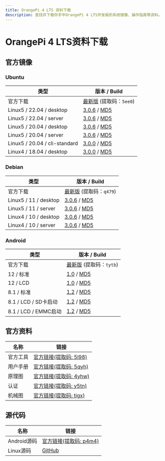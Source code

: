 ```yaml
---
title: OrangePi 4 LTS 资料下载
description: 查找并下载你手中OrangePi 4 LTS开发板的系统镜像、操作指南等资料。
---
```


# OrangePi 4 LTS资料下载

## 官方镜像

### Ubuntu

| 类型                          | 版本 / Build                                                 |
| ----------------------------- | ------------------------------------------------------------ |
| 官方下载                      | [最新版](https://pan.baidu.com/share/init?surl=2SoKaZxBps0Kp6ZHomtWjg) (提取码：`5ee0`) |
| Linux5 / 22.04 / desktop      | [3.0.6](https://dl.openboard.dev/img/orangepi/opi4lts/ubuntu/jammy/desktop/orangepi4_lts_3.0.6_ubuntu_jammy_desktop_xfce_linux5.18.5.7z) / [MD5](https://dl.openboard.dev/img/orangepi/opi4lts/ubuntu/jammy/desktop/orangepi4_lts_3.0.6_ubuntu_jammy_desktop_xfce_linux5.18.5.7z.md5) |
| Linux5 / 22.04 / server       | [3.0.6](https://dl.openboard.dev/img/orangepi/opi4lts/ubuntu/jammy/server/orangepi4_lts_3.0.6_ubuntu_jammy_server_linux5.18.5.7z) / [MD5](https://dl.openboard.dev/img/orangepi/opi4lts/ubuntu/jammy/server/orangepi4_lts_3.0.6_ubuntu_jammy_server_linux5.18.5.7z.md5) |
| Linux5 / 20.04 / desktop      | [3.0.6](https://dl.openboard.dev/img/orangepi/opi4lts/ubuntu/focal/desktop/orangepi4_lts_3.0.6_ubuntu_focal_desktop_xfce_linux5.10.43.7z) / [MD5](https://dl.openboard.dev/img/orangepi/opi4lts/ubuntu/focal/desktop/orangepi4_lts_3.0.6_ubuntu_focal_desktop_xfce_linux5.10.43.7z.md5) |
| Linux5 / 20.04 / server       | [3.0.6](https://dl.openboard.dev/img/orangepi/opi4lts/ubuntu/focal/server/orangepi4_lts_3.0.6_ubuntu_focal_server_linux5.10.43.7z) / [MD5](https://dl.openboard.dev/img/orangepi/opi4lts/ubuntu/focal/server/orangepi4_lts_3.0.6_ubuntu_focal_server_linux5.10.43.7z.md5) |
| Linux5 / 20.04 / cli-standard | [3.0.0](https://dl.openboard.dev/img/orangepi/opi4lts/ubuntu/focal/orangepi4_lts_3.0.0_ubuntu_focal_linux5.10.43_cli_standard.7z) / [MD5](https://dl.openboard.dev/img/orangepi/opi4lts/ubuntu/focal/orangepi4_lts_3.0.0_ubuntu_focal_linux5.10.43_cli_standard.7z.md5) |
| Linux4 / 18.04 / desktop      | [3.0.0](https://dl.openboard.dev/img/orangepi/opi4lts/ubuntu/bionic/orangepi4_lts_3.0.0_ubuntu_bionic_linux4.4.179_xfce_desktop.tar.xz) / [MD5](https://dl.openboard.dev/img/orangepi/opi4lts/ubuntu/bionic/orangepi4_lts_3.0.0_ubuntu_bionic_linux4.4.179_xfce_desktop.tar.xz.md5) |


### Debian

| 类型                  | 版本 / Build                                                 |
| --------------------- | ------------------------------------------------------------ |
| 官方下载              | [最新版](https://pan.baidu.com/share/init?surl=yKtuwHU5eNO3Ii_AwHb92Q) (提取码：`q479`) |
| Linux5 / 11 / desktop | [3.0.6](https://dl.openboard.dev/img/orangepi/opi4lts/debian/linux5.10.43/desktop/orangepi4_lts_3.0.6_debian_bullseye_desktop_xfce_linux5.10.43.7z) / [MD5](https://dl.openboard.dev/img/orangepi/opi4lts/debian/linux5.10.43/desktop/orangepi4_lts_3.0.6_debian_bullseye_desktop_xfce_linux5.10.43.7z.md5) |
| Linux5 / 11 / server  | [3.0.6](https://dl.openboard.dev/img/orangepi/opi4lts/debian/linux5.10.43/server/orangepi4_lts_3.0.6_debian_bullseye_server_linux5.10.43.7z) / [MD5](https://dl.openboard.dev/img/orangepi/opi4lts/debian/linux5.10.43/server/orangepi4_lts_3.0.6_debian_bullseye_server_linux5.10.43.7z.md5) |
| Linux4 / 10 / desktop | [3.0.6](https://dl.openboard.dev/img/orangepi/opi4lts/debian/linux4.4.179/desktop/orangepi4_lts_3.0.6_debian_buster_desktop_xfce_linux4.4.179.7z) / [MD5](https://dl.openboard.dev/img/orangepi/opi4lts/debian/linux4.4.179/desktop/orangepi4_lts_3.0.6_debian_buster_desktop_xfce_linux4.4.179.7z.md5) |
| Linux4 / 10 / server  | [3.0.6](https://dl.openboard.dev/img/orangepi/opi4lts/debian/linux4.4.179/server/orangepi4_lts_3.0.6_debian_buster_server_linux4.4.179.7z) / [MD5](https://dl.openboard.dev/img/orangepi/opi4lts/debian/linux4.4.179/server/orangepi4_lts_3.0.6_debian_buster_server_linux4.4.179.7z.md5) |

### Android

| 类型                 | 版本 / Build                                                 |
| -------------------- | ------------------------------------------------------------ |
| 官方下载             | [最新版](https://pan.baidu.com/share/init?surl=n1rixnXs1oKewUJX1MLteQ) (提取码：`tytb`) |
| 12 / 标准            | [1.0](https://dl.openboard.dev/img/orangepi/opi4lts/android/12/orangepi_4_lts_android12_v1.0.tar.gz) / [MD5](https://dl.openboard.dev/img/orangepi/opi4lts/android/12/orangepi_4_lts_android12_v1.0.tar.gz.md5) |
| 12 / LCD             | [1.0](https://dl.openboard.dev/img/orangepi/opi4lts/android/12/orangepi_4_lts_android12_lcd_afj101_800x1280_v1.0.tar.gz) / [MD5](https://dl.openboard.dev/img/orangepi/opi4lts/android/12/orangepi_4_lts_android12_lcd_afj101_800x1280_v1.0.tar.gz.md5) |
| 8.1 / 标准           | [1.2](https://dl.openboard.dev/img/orangepi/opi4lts/android/8.1/v1.2/orangepi4_lts_android8.1_v1.2.tar.gz) / [MD5](https://dl.openboard.dev/img/orangepi/opi4lts/android/8.1/v1.2/orangepi4_lts_android8.1_v1.2.tar.gz.md5) |
| 8.1 / LCD / SD卡启动 | [1.2](https://dl.openboard.dev/img/orangepi/opi4lts/android/8.1/v1.2/orangepi_4_lts_sd_android8.1_lcd_afj101_800x1280_v1.2.tar.gz) / [MD5](https://dl.openboard.dev/img/orangepi/opi4lts/android/8.1/v1.2/orangepi_4_lts_sd_android8.1_lcd_afj101_800x1280_v1.2.tar.gz.md5) |
| 8.1 / LCD / EMMC启动 | [1.2](https://dl.openboard.dev/img/orangepi/opi4lts/android/8.1/v1.2/orangepi_4_lts_android8.1_lcd_afj101_800x1280_v1.2.tar.gz) / [MD5](https://dl.openboard.dev/img/orangepi/opi4lts/android/8.1/v1.2/orangepi_4_lts_android8.1_lcd_afj101_800x1280_v1.2.tar.gz.md5) |

## 官方资料

| 名称     | 链接                                                         |
| -------- | ------------------------------------------------------------ |
| 官方工具 | [官方链接(提取码: 5l98)](https://pan.baidu.com/share/init?surl=ScjFsmMIzbHPTdq12gInHQ) |
| 用户手册 | [官方链接(提取码: 5qyh)](https://pan.baidu.com/share/init?surl=JYJJlMugnSVuXVaBar9HUg&pwd=5qyh) |
| 原理图   | [官方链接(提取码: 4yhw)](https://pan.baidu.com/share/init?surl=M1819kEiTUCP_tCES_6ebA&pwd=4yhw) |
| 认证     | [官方链接(提取码: y5tn)](https://pan.baidu.com/share/init?surl=kaUhMrYQYq5ln0qnLjcfRQ&pwd=y5tn) |
| 机械图   | [官方链接(提取码: tigx)](https://pan.baidu.com/share/init?surl=AtcGGwOONK70d8QufwUMIw&pwd=tigx) |



## 源代码

| 名称        | 链接                                                         |
| ----------- | ------------------------------------------------------------ |
| Android源码 | [官方链接(提取码: p4m4)](https://pan.baidu.com/share/init?surl=0h5cJOJMVz-odR8sqKlu4w) |
| Linux源码   | [GitHub](https://github.com/orangepi-xunlong/orangepi-build) |
